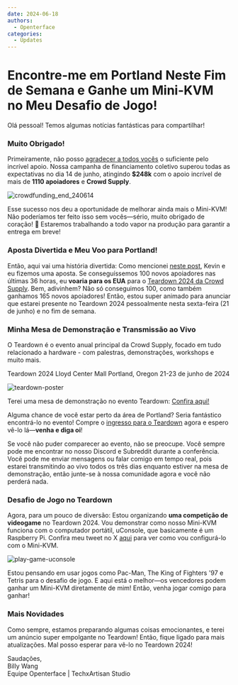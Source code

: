```yaml
---
date: 2024-06-18
authors:
  - Openterface
categories:
  - Updates
---
```

# Encontre-me em Portland Neste Fim de Semana e Ganhe um Mini-KVM no Meu Desafio de Jogo!

Olá pessoal! Temos algumas notícias fantásticas para compartilhar!

### Muito Obrigado!
Primeiramente, não posso [agradecer a todos vocês](https://x.com/TechxArtisan/status/1801850068263178300) o suficiente pelo incrível apoio. Nossa campanha de financiamento coletivo superou todas as expectativas no dia 14 de junho, atingindo **$248k** com o apoio incrível de mais de **1110 apoiadores** e **Crowd Supply**.

![crowdfunding_end_240614](https://www.crowdsupply.com/img/b812/9768a2ad-1b78-45dd-966c-942c170fb812/crowdfunding-end-240614_jpg_md-xl.jpg)

Esse sucesso nos deu a oportunidade de melhorar ainda mais o Mini-KVM! Não poderíamos ter feito isso sem vocês—sério, muito obrigado de coração! 🧡 Estaremos trabalhando a todo vapor na produção para garantir a entrega em breve!

### Aposta Divertida e Meu Voo para Portland!
Então, aqui vai uma história divertida: Como mencionei [neste post](https://www.crowdsupply.com/techxartisan/openterface-mini-kvm/updates/last-hours-to-back-and-mini-kvms-at-tech-frontlines), Kevin e eu fizemos uma aposta. Se conseguíssemos 100 novos apoiadores nas últimas 36 horas, eu **voaria para os EUA** para o [Teardown 2024 da Crowd Supply](https://www.crowdsupply.com/teardown/portland-2024). Bem, adivinhem? Não só conseguimos 100, como também ganhamos 165 novos apoiadores! Então, estou super animado para anunciar que estarei presente no Teardown 2024 pessoalmente nesta sexta-feira (21 de junho) e no fim de semana.

### Minha Mesa de Demonstração e Transmissão ao Vivo
O Teardown é o evento anual principal da Crowd Supply, focado em tudo relacionado a hardware - com palestras, demonstrações, workshops e muito mais.

Teardown 2024 Lloyd Center Mall Portland, Oregon 21-23 de junho de 2024

![teardown-poster](https://www.crowdsupply.com/img/25ea/1d486985-1024-45ca-8b7d-0bdc388e25ea/twitter-1600-1900-td2024-wires_jpg_md-xl.jpg)

Terei uma mesa de demonstração no evento Teardown: [Confira aqui!](https://www.crowdsupply.com/teardown/portland-2024/demo/openterface-mini-kvm-turn-your-laptop-as-a-kvm-console)

Alguma chance de você estar perto da área de Portland? Seria fantástico encontrá-lo no evento! Compre o [ingresso para o Teardown](https://www.crowdsupply.com/teardown/portland-2024) agora e espero vê-lo lá—**venha e diga oi**!

Se você não puder comparecer ao evento, não se preocupe. Você sempre pode me encontrar no nosso Discord e Subreddit durante a conferência. Você pode me enviar mensagens ou falar comigo em tempo real, pois estarei transmitindo ao vivo todos os três dias enquanto estiver na mesa de demonstração, então junte-se à nossa comunidade agora e você não perderá nada.

### Desafio de Jogo no Teardown
Agora, para um pouco de diversão: Estou organizando **uma competição de videogame** no Teardown 2024. Vou demonstrar como nosso Mini-KVM funciona com o computador portátil, uConsole, que basicamente é um Raspberry Pi. Confira meu tweet no X [aqui](https://x.com/TechxArtisan/status/1802675690015424962) para ver como vou configurá-lo com o Mini-KVM.

![play-game-uconsole](https://www.crowdsupply.com/img/c4d2/d5fe66f3-4f3e-4398-bd11-494ae317c4d2/play-game-uconsole_png_md-xl.jpg)

Estou pensando em usar jogos como Pac-Man, The King of Fighters '97 e Tetris para o desafio de jogo. E aqui está o melhor—os vencedores podem ganhar um Mini-KVM diretamente de mim! Então, venha jogar comigo para ganhar!

### Mais Novidades
Como sempre, estamos preparando algumas coisas emocionantes, e terei um anúncio super empolgante no Teardown! Então, fique ligado para mais atualizações. Mal posso esperar para vê-lo no Teardown 2024!

Saudações,  
Billy Wang  
Equipe Openterface | TechxArtisan Studio